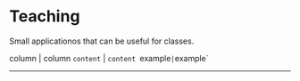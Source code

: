 # Teaching  

Small applicationos that can be useful for classes.  

column | column
`content` | `content
`example` | `example`



---

